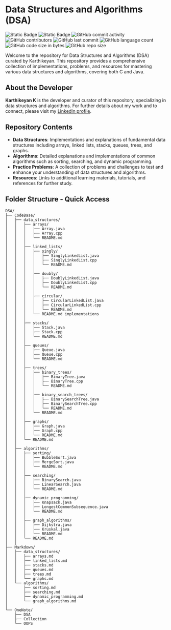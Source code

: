 
# Data Structures and Algorithms (DSA)

![Static Badge](https://img.shields.io/badge/Data_Structure_%26_Algorithms-DSA-blue)        ![Static Badge](https://img.shields.io/badge/Developer-Karthikeyan_K-green) ![GitHub commit activity](https://img.shields.io/github/commit-activity/w/karthikeyankdeveloper/DSA) ![GitHub contributors](https://img.shields.io/github/contributors/karthikeyankdeveloper/DSA)
 ![GitHub last commit](https://img.shields.io/github/last-commit/karthikeyankdeveloper/DSA) ![GitHub language count](https://img.shields.io/github/languages/count/karthikeyankdeveloper/DSA) ![GitHub code size in bytes](https://img.shields.io/github/languages/code-size/karthikeyankdeveloper/DSA) ![GitHub repo size](https://img.shields.io/github/repo-size/karthikeyankdeveloper/DSA)


  


Welcome to the repository for Data Structures and Algorithms (DSA) curated by Karthikeyan. This repository provides a comprehensive collection of implementations, problems, and resources for mastering various data structures and algorithms, covering both C and Java.

## About the Developer

**Karthikeyan K** is the developer and curator of this repository, specializing in data structures and algorithms. For further details about my work and to connect, please visit my [LinkedIn profile](https://www.linkedin.com/in/karthikeyan-developer/). 


## Repository Contents

- **Data Structures**: Implementations and explanations of fundamental data structures including arrays, linked lists, stacks, queues, trees, and graphs.
- **Algorithms**: Detailed explanations and implementations of common algorithms such as sorting, searching, and dynamic programming.
- **Practice Problems**: A collection of problems and challenges to test and enhance your understanding of data structures and algorithms.
- **Resources**: Links to additional learning materials, tutorials, and references for further study.


## Folder Structure - Quick Access
``` 
DSA/
├── CodeBase/       
│   ├── data_structures/ 
│   │   ├── arrays/ 
│   │   │   ├── Array.java
│   │   │   ├── Array.cpp
│   │   │   └── README.md
│   │   │
│   │   ├── linked_lists/  
│   │   │   ├── singly/     
│   │   │   │   ├── SinglyLinkedList.java
│   │   │   │   ├── SinglyLinkedList.cpp
│   │   │   │   └── README.md
│   │   │   │
│   │   │   ├── doubly/ 
│   │   │   │   ├── DoublyLinkedList.java
│   │   │   │   ├── DoublyLinkedList.cpp
│   │   │   │   └── README.md
│   │   │   │
│   │   │   ├── circular/
│   │   │   │   ├── CircularLinkedList.java
│   │   │   │   ├── CircularLinkedList.cpp
│   │   │   │   └── README.md
│   │   │   └── README.md implementations
│   │   │
│   │   ├── stacks/     
│   │   │   ├── Stack.java
│   │   │   ├── Stack.cpp
│   │   │   └── README.md
│   │   │
│   │   ├── queues/    
│   │   │   ├── Queue.java
│   │   │   ├── Queue.cpp
│   │   │   └── README.md
│   │   │
│   │   ├── trees/     
│   │   │   ├── binary_trees/ 
│   │   │   │   ├── BinaryTree.java
│   │   │   │   ├── BinaryTree.cpp
│   │   │   │   └── README.md
│   │   │   │
│   │   │   ├── binary_search_trees/ 
│   │   │   │   ├── BinarySearchTree.java
│   │   │   │   ├── BinarySearchTree.cpp
│   │   │   │   └── README.md
│   │   │   └── README.md  
│   │   │
│   │   ├── graphs/       
│   │   │   ├── Graph.java
│   │   │   ├── Graph.cpp
│   │   │   └── README.md
│   │   └── README.md      
│   │
│   ├── algorithms/       
│   │   ├── sorting/      
│   │   │   ├── BubbleSort.java
│   │   │   ├── MergeSort.java
│   │   │   └── README.md
│   │   │
│   │   ├── searching/    
│   │   │   ├── BinarySearch.java
│   │   │   ├── LinearSearch.java
│   │   │   └── README.md
│   │   │
│   │   ├── dynamic_programming/ 
│   │   │   ├── Knapsack.java
│   │   │   ├── LongestCommonSubsequence.java
│   │   │   └── README.md
│   │   │
│   │   ├── graph_algorithms/ 
│   │   │   ├── Dijkstra.java
│   │   │   ├── Kruskal.java
│   │   │   └── README.md
│   │   └── README.md     
│   │
├── Markdown/              
│   ├── data_structures/    
│   │   ├── arrays.md
│   │   ├── linked_lists.md
│   │   ├── stacks.md
│   │   ├── queues.md
│   │   ├── trees.md
│   │   └── graphs.md
│   └── algorithms/      
│       ├── sorting.md
│       ├── searching.md
│       ├── dynamic_programming.md
│       └── graph_algorithms.md
│
└── OneNote/               
    ├── DSA
    ├── Collection
    └── OOPS
        
```

